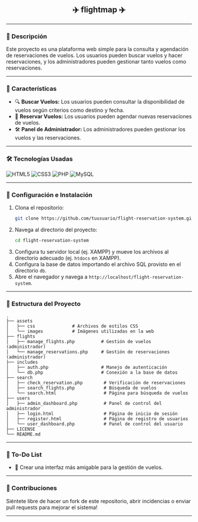 <h2 align="center">✈️ flightmap ✈️</h2>

---

### 🚀 Descripción
Este proyecto es una plataforma web simple para la consulta y agendación de reservaciones de vuelos. Los usuarios pueden buscar vuelos y hacer reservaciones, y los administradores pueden gestionar tanto vuelos como reservaciones.

---

### 🎨 Características
- 🔍 **Buscar Vuelos:** Los usuarios pueden consultar la disponibilidad de vuelos según criterios como destino y fecha.
- 📝 **Reservar Vuelos:** Los usuarios pueden agendar nuevas reservaciones de vuelos.
- 🛠️ **Panel de Administrador:** Los administradores pueden gestionar los vuelos y las reservaciones.

---

### 🛠️ Tecnologías Usadas
![HTML5](https://img.shields.io/badge/-HTML5-E34F26?logo=html5&logoColor=fff&style=for-the-badge)
![CSS3](https://img.shields.io/badge/-CSS3-1572B6?logo=css3&logoColor=fff&style=for-the-badge)
![PHP](https://img.shields.io/badge/-PHP-777BB4?logo=php&logoColor=fff&style=for-the-badge)
![MySQL](https://img.shields.io/badge/-MySQL-4479A1?logo=mysql&logoColor=fff&style=for-the-badge)

---

### 🔧 Configuración e Instalación
1. Clona el repositorio:
   ```bash
   git clone https://github.com/tuusuario/flight-reservation-system.git
   ```
2. Navega al directorio del proyecto:
   ```bash
   cd flight-reservation-system
   ```
3. Configura tu servidor local (ej. XAMPP) y mueve los archivos al directorio adecuado (ej. `htdocs` en XAMPP).
4. Configura la base de datos importando el archivo SQL provisto en el directorio `db`.
5. Abre el navegador y navega a `http://localhost/flight-reservation-system`.

---

### 📂 Estructura del Proyecto
```
.
├── assets
│   ├── css              # Archivos de estilos CSS
│   └── images           # Imágenes utilizadas en la web
├── flights
│   ├── manage_flights.php          # Gestión de vuelos (administrador)
│   └── manage_reservations.php     # Gestión de reservaciones (administrador)
├── includes
│   ├── auth.php                    # Manejo de autenticación
│   └── db.php                      # Conexión a la base de datos
├── search
│   ├── check_reservation.php        # Verificación de reservaciones
│   ├── search_flights.php           # Búsqueda de vuelos
│   └── search.html                  # Página para búsqueda de vuelos
├── users
│   ├── admin_dashboard.php          # Panel de control del administrador
│   ├── login.html                   # Página de inicio de sesión
│   ├── register.html                # Página de registro de usuarios
│   └── user_dashboard.php           # Panel de control del usuario
├── LICENSE
└── README.md
```

---

### 📝 To-Do List
- 🔄 Crear una interfaz más amigable para la gestión de vuelos.

---

### 🤝 Contribuciones
Siéntete libre de hacer un fork de este repositorio, abrir incidencias o enviar pull requests para mejorar el sistema!

---
